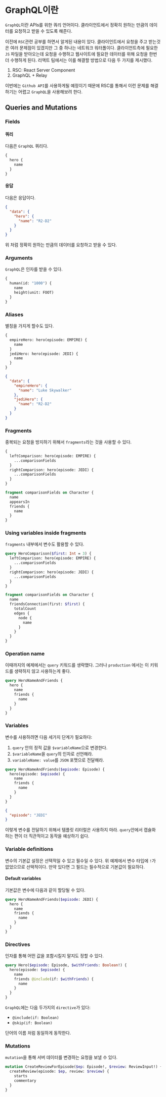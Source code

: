 # GraphQL이란

`GraphQL`이란 APIs를 위한 쿼리 언어이다. 클라이언트에서 정확히 원하는 만큼의 데이터를 요청하고 받을 수 있도록 해준다.

이전에 `RSC`관련 공부를 하면서 알게된 내용이 있다. 클라이언트에서 요청을 주고 받는것은 여러 문제점이 있겠지만 그 중 하나는 네트워크 워터폴이다. 클라이언트측에 필요한 `JS` 파일을 받아오는데 요청을 수행하고 웹사이트에 필요한 데이터를 위해 요청을 한번 더 수행하게 된다. 리액트 팀에서는 이를 해결할 방법으로 다음 두 가지를 제시했다.

1. RSC: React Server Component
2. GraphQL + Relay

이번에는 `Github API`를 사용하게될 예정이기 때문에 RSC를 통해서 이런 문제를 해결하기는 어렵고 `GraphQL`을 사용해보려 한다.

## Queries and Mutations

### Fields

#### **쿼리**

다음은 `GraphQL` 쿼리다.

```graphql
{
  hero {
    name
  }
}
```

#### **응답**

다음은 응답이다.

```json
{
  "data": {
    "hero": {
      "name": "R2-D2"
    }
  }
}
```

위 처럼 정확히 원하는 만큼의 데이터를 요청하고 받을 수 있다.

### Arguments

`GraphQL`은 인자를 받을 수 있다.

```graphql
{
  human(id: "1000") {
    name
    height(unit: FOOT)
  }
}
```

### Aliases

별칭을 가지게 할수도 있다.

```graphql
{
  empireHero: hero(episode: EMPIRE) {
    name
  }
  jediHero: hero(episode: JEDI) {
    name
  }
}
```

```json
{
  "data": {
    "empireHero": {
      "name": "Luke Skywalker"
    },
    "jediHero": {
      "name": "R2-D2"
    }
  }
}
```

### Fragments

중복되는 요청을 방지하기 위해서 `fragments`라는 것을 사용할 수 있다.

```graphql
{
  leftComparison: hero(episode: EMPIRE) {
    ...comparisonFields
  }
  rightComparison: hero(episode: JEDI) {
    ...comparisonFields
  }
}

fragment comparisonFields on Character {
  name
  appearsIn
  friends {
    name
  }
}
```

### Using variables inside fragments

`fragments` 내부에서 변수도 활용할 수 있다.

```graphql
query HeroComparison($first: Int = 3) {
  leftComparison: hero(episode: EMPIRE) {
    ...comparisonFields
  }
  rightComparison: hero(episode: JEDI) {
    ...comparisonFields
  }
}

fragment comparisonFields on Character {
  name
  friendsConnection(first: $first) {
    totalCount
    edges {
      node {
        name
      }
    }
  }
}
```

### Operation name

이때까지의 예제에서는 `query` 키워드를 생략했다. 그러나 `production` 에서는 이 키워드를 생략하지 않고 사용하는게 좋다.

```graphQL
query HeroNameAndFriends {
  hero {
    name
    friends {
      name
    }
  }
}
```

### Variables

변수를 사용하려면 다음 세가지 단계가 필요하다:

1. `query` 안의 정적 값을 `$variableName`으로 변경한다.
2. `$variableName`을 `query`의 인자로 선언해라.
3. `variableName: value`를 `JSON` 포맷으로 전달해라.

```graphql
query HeroNameAndFriends($episode: Episode) {
  hero(episode: $episode) {
    name
    friends {
      name
    }
  }
}
```

```json
{
  "episode": "JEDI"
}
```

이렇게 변수를 전달하기 위해서 템플릿 리터럴은 사용하지 마라. `query`안에서 캡슐화 하는 편이 더 직관적이고 동작을 예상하기 쉽다.

### Variable definitions

변수의 기본값 설정은 선택적일 수 있고 필수일 수 있다. 위 예제에서 변수 타입에 `!`가 없었으므로 선택적이다. 만약 있다면 그 필드는 필수적으로 기본값이 필요하다.

#### **Default variables**

기본값은 변수에 다음과 같이 할당될 수 있다.

```graphql
query HeroNameAndFriends($episode: JEDI) {
  hero {
    name
    friends {
      name
    }
  }
}
```

### Directives

인자를 통해 어떤 값을 포함시킬지 말지도 정할 수 있다.

```graphql
query Hero($episode: Episode, $withFriends: Boolean!) {
  hero(episode: $episode) {
    name
    friends @include(if: $withFriends) {
      name
    }
  }
}
```

`GraphQL`에는 다음 두가지의 `directive`가 있다:

- `@include(if: Boolean)`
- `@skip(if: Boolean)`

단어의 이름 처럼 동일하게 동작한다.

### Mutations

`mutation`을 통해 서버 데이터를 변경하는 요청을 보낼 수 있다.

```graphql
mutation CreateReviewForEpisode($ep: Episode!, $review: ReviewInput!) {
  createReview(episode: $ep, review: $review) {
    starts
    commentary
  }
}
```
